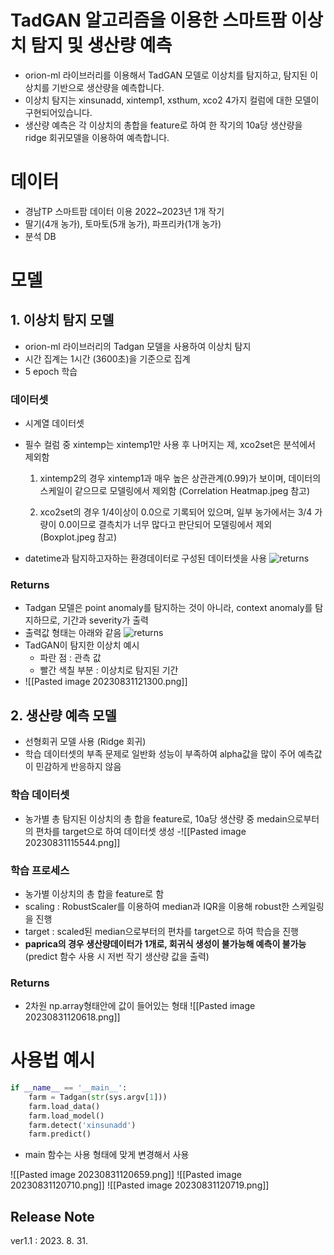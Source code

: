 
# TadGAN 알고리즘을 이용한 스마트팜 이상치 탐지 및 생산량 예측
- orion-ml 라이브러리를 이용해서 TadGAN 모델로 이상치를 탐지하고, 탐지된 이상치를 기반으로 생산량을 예측합니다.  
- 이상치 탐지는 xinsunadd, xintemp1, xsthum, xco2 4가지 컬럼에 대한 모델이 구현되어있습니다.  
- 생산량 예측은 각 이상치의 총합을 feature로 하여 한 작기의 10a당 생산량을 ridge 회귀모델을 이용하여 예측합니다.

# 데이터
- 경남TP 스마트팜 데이터 이용 2022~2023년 1개 작기
- 딸기(4개 농가), 토마토(5개 농가), 파프리카(1개 농가)
- 분석 DB

# 모델
## 1. 이상치 탐지 모델
- orion-ml 라이브러리의 Tadgan 모델을 사용하여 이상치 탐지
- 시간 집계는 1시간 (3600초)을 기준으로 집계
- 5 epoch 학습
### 데이터셋
- 시계열 데이터셋
- 필수 컬럼 중 xintemp는 xintemp1만 사용 후 나머지는 제, xco2set은 분석에서 제외함
	1. xintemp2의 경우 xintemp1과 매우 높은 상관관계(0.99)가 보이며, 데이터의 스케일이 같으므로 모델링에서 제외함 (Correlation Heatmap.jpeg 참고)
		
	2. xco2set의 경우 1/4이상이 0.0으로 기록되어 있으며, 일부 농가에서는 3/4 가량이 0.0이므로 결측치가 너무 많다고 판단되어 모델링에서 제외 (Boxplot.jpeg 참고)
	
- datetime과 탐지하고자하는 환경데이터로 구성된 데이터셋을 사용
  ![returns](https://github.com/SeongminLee812/TadGAN/assets/105956513/e35dae92-5b46-4394-8012-90998376a298)
### Returns
- Tadgan 모델은 point anomaly를 탐지하는 것이 아니라, context anomaly를 탐지하므로, 기간과 severity가 출력
- 출력값 형태는 아래와 같음
![returns](https://github.com/SeongminLee812/TadGAN/assets/105956513/e35dae92-5b46-4394-8012-90998376a298)
- TadGAN이 탐지한 이상치 예시
	- 파란 점 : 관측 값
	- 빨간 색칠 부분 : 이상치로 탐지된 기간
- ![[Pasted image 20230831121300.png]]

## 2. 생산량 예측 모델
- 선형회귀 모델 사용 (Ridge 회귀)
- 학습 데이터셋의 부족 문제로 일반화 성능이 부족하여 alpha값을 많이 주어 예측값이 민감하게 반응하지 않음
### 학습 데이터셋
- 농가별 총 탐지된 이상치의 총 합을 feature로, 10a당 생산량 중 medain으로부터의 편차를 target으로 하여 데이터셋 생성
-![[Pasted image 20230831115544.png]]
### 학습 프로세스
- 농가별 이상치의 총 합을 feature로 함
- scaling : RobustScaler를 이용하여 median과 IQR을 이용해 robust한 스케일링을 진행
- target : scaled된 median으로부터의 편차를 target으로 하여 학습을 진행
- __paprica의 경우 생산량데이터가 1개로, 회귀식 생성이 불가능해 예측이 불가능__(predict 함수 사용 시 저번 작기 생산량 값을 출력)
### Returns
- 2차원 np.array형태안에 값이 들어있는 형태
![[Pasted image 20230831120618.png]]


# 사용법 예시
```python
if __name__ == '__main__':
	farm = Tadgan(str(sys.argv[1]))  
	farm.load_data()  
	farm.load_model()  
	farm.detect('xinsunadd')  
	farm.predict()  

```
- main 함수는 사용 형태에 맞게 변경해서 사용


![[Pasted image 20230831120659.png]]
![[Pasted image 20230831120710.png]]
![[Pasted image 20230831120719.png]]


## Release Note
ver1.1 : 2023. 8. 31.
